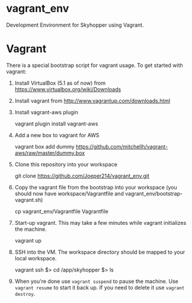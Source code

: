 # vagrant_env
Development Environment for Skyhopper using Vagrant.

Vagrant
=======

There is a special bootstrap script for vagrant usage. To get started with vagrant:

  1. Install VirtualBox (5.1 as of now) from https://www.virtualbox.org/wiki/Downloads
  2. Install vagrant from http://www.vagrantup.com/downloads.html
  3. Install vagrant-aws plugin

        vagrant plugin install vagrant-aws

  3. Add a new box to vagrant for AWS

        vagrant box add dummy https://github.com/mitchellh/vagrant-aws/raw/master/dummy.box

  4. Clone this repository into your workspace

        git clone https://github.com/Joeper214/vagrant_env.git

  5. Copy the vagrant file from the bootstrap into your workspace (you should now have workspace/Vagrantfile and vagrant_env/bootstrap-vagrant.sh)

        cp vagrant_env/Vagrantfile Vagrantfile

  6. Start-up vagrant. This may take a few minutes while vagrant initializes the machine.

        vagrant up

  7. SSH into the VM. The workspace directory should be mapped to your local workspace.

        vagrant ssh
        $> cd /app/skyhopper
        $> ls

  8. When you're done use ``vagrant suspend`` to pause the machine. Use ``vagrant resume`` to start it back up. If you need to delete it use ``vagrant destroy``.
